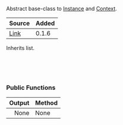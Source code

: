 Abstract base-class to [Instance](pages/Instance.md) and [Context](pages/Context.md).

| Source     | Added
|------------|---------
|[Link][]    | 0.1.6

Inherits list.

[Link]: https://github.com/pyblish/pyblish/blob/6e9bfce6254ea56411af857afa49423a57f7b425/pyblish/plugin.py#L466

<br>
<br>
<br>

### Public Functions

| Output        | Method                                                      |
|--------------:|:------------------------------------------------------------|
| None          | None

